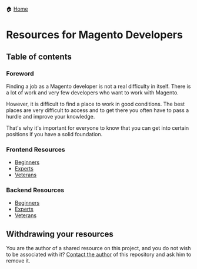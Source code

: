 :house: [Home](../README.md)

# Resources for Magento Developers

## Table of contents

### Foreword

Finding a job as a Magento developer is not a real difficulty in itself. There is a lot of work and very few developers who want to work with Magento.

However, it is difficult to find a place to work in good conditions. The best places are very difficult to access and to get there you often have to pass a hurdle and improve your knowledge.

That's why it's important for everyone to know that you can get into certain positions if you have a solid foundation.

### Frontend Resources

* [Beginners](./Frontend/BEGINNERS.md)
* [Experts](./Frontend/BEGINNERS.md)
* [Veterans](./Frontend/BEGINNERS.md)

### Backend Resources

* [Beginners](./Frontend/BEGINNERS.md)
* [Experts](./Frontend/BEGINNERS.md)
* [Veterans](./Frontend/BEGINNERS.md)

## Withdrawing your resources

You are the author of a shared resource on this project, and you do not wish to be associated with it? [Contact the author](https://github.com/ronangr1) of this repository and ask him to remove it.

